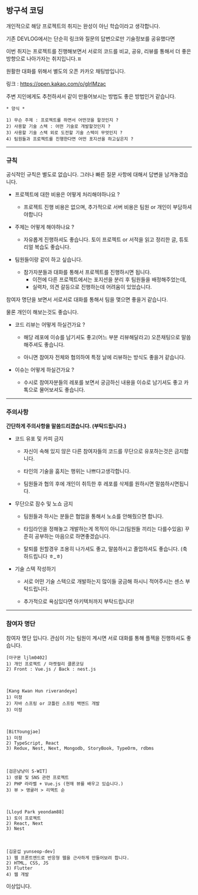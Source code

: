 ## 방구석 코딩

개인적으로 해당 프로젝트의 취지는 완성이 아닌 학습이라고 생각합니다.

기존 DEVLOG에서는 단순히 링크와 질문의 답변으로만 기술정보를 공유했다면

이번 취지는 프로젝트를 진행해보면서 서로의 코드를 비교, 공유, 리뷰를 통해서 더 좋은 방향으로 나아가자는 취지입니다.ㅍ

원활한 대화를 위해서 별도의 오픈 카카오 채팅방입니다.

링크 : https://open.kakao.com/o/gIrlMzac

주변 지인에게도 추천하셔서 같이 만들어보시는 방법도 좋은 방법인거 같습니다.

```
* 양식 *

1) 무슨 주제 : 프로젝트를 하면서 어떤것을 할것인지 ?
2) 사용할 기술 스텍 : 어떤 기술로 개발할것인지 ?
3) 사용할 기술 스텍 외로 도전할 기술 스텍이 무엇인지 ?
4) 팀원들과 프로젝트를 진행한다면 어떤 포지션을 하고싶은지 ?

```

<hr />

### 규칙

공식적인 규칙은 별도로 없습니다. 
그러나 빠른 질문 사항에 대해서 답변을 남겨놓겠습니다.

* 프로젝트에 대한 비용은 어떻게 처리해야하나요 ?
  * 프로젝트 진행 비용은 없으며, 추가적으로 서버 비용은 팀원 or 개인이 부담하셔야합니다
  
* 주제는 어떻게 해야하나요 ?
  * 자유롭게 진행하셔도 좋습니다. 토이 프로젝트 or 서적을 읽고 정리한 글, 튜토리얼 복습도 좋습니다.
  
* 팀원들이랑 같이 하고 싶습니다.
  * 참가자분들과 대화를 통해서 프로젝트를 진행하시면 됩니다.
    * 이전에 다른 프로젝트에서는 포지션을 분리 후 팀원들을 배정해주었는데,
    * 실력차, 의견 갈등으로 진행하는데 어려움이 있었습니다.
 
 참여자 명단을 보면서 서로서로 대화를 통해서 팀을 맺으면 좋을거 같습니다.
 
 물론 개인이 해보는것도 좋습니다.
  
* 코드 리뷰는 어떻게 하실건가요 ?
  * 해당 레포에 이슈를 남기셔도 좋고(어느 부분 리뷰해달라고) 오픈채팅으로 말씀해주셔도 좋습니다.
  
  * 아니면 참여자 전체와 협의하여 특정 날에 리뷰하는 방식도 좋을거 같습니다.
  
* 이슈는 어떻게 하실건가요 ?
  * 수시로 참여자분들의 레포를 보면서 궁금하신 내용을 이슈로 남기셔도 좋고 카톡으로 물어보셔도 좋습니다.

<hr />

### 주의사항

__간단하게 주의사항을 말씀드리겠습니다. (부탁드립니다.)__

* 코드 유포 및 카피 금지
  * 자신이 속해 있지 않은 다른 참여자들의 코드를 무단으로 유포하는것은 금지합니다.
  
  * 타인의 기술을 훔치는 행위는 나쁘다고생각합니다.
  
  * 팀원들과 협의 후에 개인이 취득한 후 레포를 삭제를 원하시면 말씀하시면됩니다.
  
* 무단으로 잠수 및 노쇼 금지
  * 팀원들과 하시는 분들은 협업을 통해서 노쇼를 안해줬으면 합니다.
  
  * 타임라인을 정해놓고 개발하는게 목적이 아니고(팀원들 끼리는 다를수있음) 꾸준히 공부하는 마음으로 하면좋겠습니다.
  
  * 탈퇴를 원할경우 조용히 나가셔도 좋고, 말씀하시고 졸업하셔도 좋습니다. (축하드립니다 ㅎ_ㅎ)
  
* 기술 스텍 작성하기
  * 서로 어떤 기술 스텍으로 개발하는지 많이들 궁금해 하시니 적어주시는 센스 부탁드립니다.
  
  * 추가적으로 욕심있다면 아키텍처까지 부탁드립니다!

<hr />

### 참여자 명단

참여자 명단 입니다.
관심이 가는 팀원이 계시면 서로 대화를 통해 플젝을 진행하셔도 좋습니다.

```
[아구몬 ljlm0402]
1) 개인 프로젝트 / 마켓컬리 클론코딩
2) Front : Vue.js / Back : nest.js
```

<br />

```
[Kang Kwan Hun riverandeye]
1) 미정
2) 자바 스프링 or 코틀린 스프링 백엔드 개발
3) 미정
```

<br />

```
[BitYoungjae]
1) 미정
2) TypeScript, React
3) Redux, Nest, Next, Mongodb, StoryBook, TypeOrm, rdbms
```

<br />

```
[검은냥냥이 S-WIT]
1) 생활 및 SNS 관련 프로젝트
2) PHP 라라벨 + Vue.js (현재 뷰를 배우고 있습니다.)
3) 뷰 > 앵귤러 > 리액트 순
```

<br />

```
[Lloyd Park yeondam88]
1) 토이 프로젝트
2) React, Next
3) Nest
```

<br />

```
[김윤섭 yunseop-dev]
1) 웹 프론트엔드로 반응형 웹을 근사하게 만들어보려 합니다.
2) HTML, CSS, JS
3) Flutter
4) 웹 개발
```

이상입니다.



